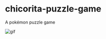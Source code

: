 # chicorita-puzzle-game
A pokémon puzzle game




![gif](https://github.com/caiopngoncalves/chicorita-puzzle-game/assets/77169010/3facf1d6-7754-4c06-91ec-3739b758f69d)
